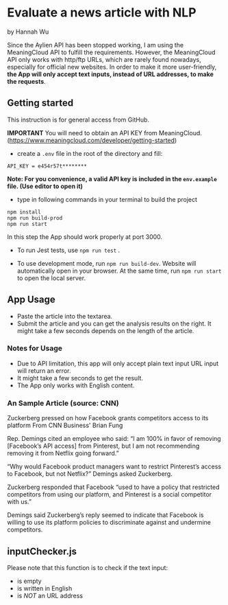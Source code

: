 # Evaluate a news article with NLP

by Hannah Wu

Since the Aylien API has been stopped working, I am using the MeaningCloud API to fulfill the requirements. However, the MeaningCloud API only works with http/ftp URLs, which are rarely found nowadays, especially for official new websites. In order to make it more user-friendly, **the App will only accept text inputs, instead of URL addresses, to make the requests**.

## Getting started

This instruction is for general access from GitHub.

**IMPORTANT** 
You will need to obtain an API KEY from MeaningCloud. 
(https://www.meaningcloud.com/developer/getting-started)

- create a `.env` file in the root of the directory and fill:

```
API_KEY = e454r57t********
```

**Note: For you convenience, a valid API key is included in the  `env.example` file. (Use editor to open it)**

- type in following commands in your terminal to build the project

```
npm install
npm run build-prod
npm run start 
```

In this step the App should work properly at port 3000.

- To run Jest tests, use `npm run test` .

- To use development mode, run `npm run build-dev`. Website will automatically open in your browser. At the same time, run `npm run start` to open the local server.


## App Usage

- Paste the article into the textarea.
- Submit the article and you can get the analysis results on the right. It might take a few seconds depends on the length of the article.

### Notes for Usage

- Due to API limitation, this app will only accept plain text input
URL input will return an error.
- It might take a few seconds to get the result.
- The App only works with English content.

### An Sample Article (source: CNN)

Zuckerberg pressed on how Facebook grants competitors access to its platform
From CNN Business' Brian Fung

Rep. Demings cited an employee who said: “I am 100% in favor of removing [Facebook’s API access] from Pinterest, but I am not recommending removing it from Netflix going forward.”

“Why would Facebook product managers want to restrict Pinterest’s access to Facebook, but not Netflix?” Demings asked Zuckerberg.

Zuckerberg responded that Facebook “used to have a policy that restricted competitors from using our platform, and Pinterest is a social competitor with us.”

Demings said Zuckerberg’s reply seemed to indicate that Facebook is willing to use its platform policies to discriminate against and undermine competitors.



## inputChecker.js

Please note that this function is to check if the text input:

- is empty
- is written in English
- is *NOT* an URL address









